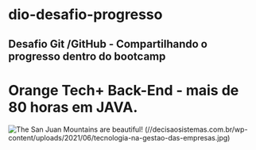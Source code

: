 # dio-desafio-progresso
## Desafio Git /GitHub - Compartilhando o progresso dentro do bootcamp
# Orange Tech+ Back-End - mais de 80 horas em JAVA.


![The San Juan Mountains are beautiful!](/assets/images/san-juan-mountains.jpg "San Juan Mountains")
(//decisaosistemas.com.br/wp-content/uploads/2021/06/tecnologia-na-gestao-das-empresas.jpg)
